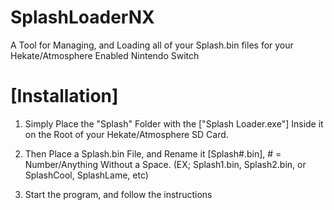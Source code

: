 # SplashLoaderNX

A Tool for Managing, and Loading all of your Splash.bin files for your Hekate/Atmosphere Enabled Nintendo Switch 



# [Installation]

1) Simply Place the "Splash" Folder with the ["Splash Loader.exe"] Inside it on the Root of your Hekate/Atmosphere SD Card.

2) Then Place a Splash.bin File, and Rename it [Splash#.bin], # = Number/Anything Without a Space.
(EX; Splash1.bin, Splash2.bin, or SplashCool, SplashLame, etc)

3) Start the program, and follow the instructions     
